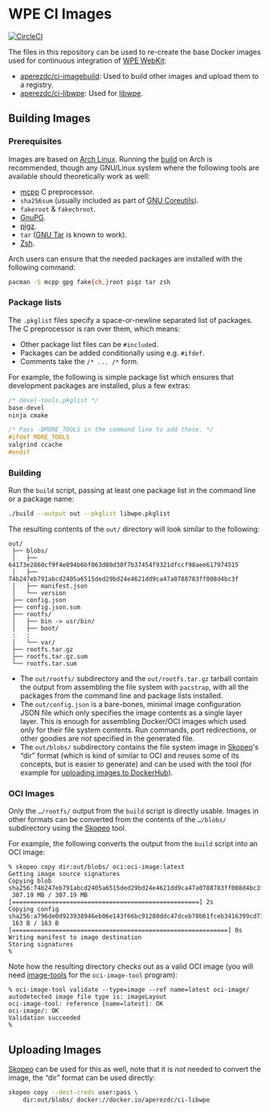WPE CI Images
=============

[![CircleCI](https://circleci.com/gh/aperezdc/wpe-ci-images/tree/master.svg?style=svg)](https://circleci.com/gh/aperezdc/wpe-ci-images/tree/master)

The files in this repository can be used to re-create the base Docker images
used for continuous integration of [WPE WebKit](https://wpewebkit.org):

- [aperezdc/ci-imagebuild](https://hub.docker.com/r/aperezdc/ci-imagebuild/):
  Used to build other images and upload them to a registry.
- [aperezdc/ci-libwpe](https://hub.docker.com/r/aperezdc/ci-libwpe/):
  Used for [libwpe](https://github.com/WebPlatformForEmbedded/libwpe).


Building Images
---------------

### Prerequisites

Images are based on [Arch Linux](https://www.archlinux.org/). Running the
[build](./script) on Arch is recommended, though any GNU/Linux system where
the following tools are available should theoretically work as well:

- [mcpp](http://mcpp.sourceforge.net/) C preprocessor.
- `sha256sum` (usually included as part of [GNU
  Coreutils](http://www.gnu.org/software/coreutils)).
- `fakeroot` & `fakechroot`.
- [GnuPG](https://www.gnupg.org/).
- [pigz](https://zlib.net/pigz/).
- `tar` ([GNU Tar](https://www.gnu.org/software/tar/) is known to work).
- [Zsh](https://www.zsh.org).

Arch users can ensure that the needed packages are installed with the
following command:

```sh
pacman -S mcpp gpg fake{ch,}root pigz tar zsh
```

### Package lists

The `.pkglist` files specify a space-or-newline separated list of packages.
The C preprocessor is ran over them, which means:

- Other package list files can be `#include`d.
- Packages can be added conditionally using e.g. `#ifdef`.
- Comments take the `/* ... /*` form.

For example, the following is simple package list which ensures that
development packages are installed, plus a few extras:

```c
/* devel-tools.pkglist */
base-devel
ninja cmake

/* Pass -DMORE_TOOLS in the command line to add these. */
#ifdef MORE_TOOLS
valgrind ccache
#endif
```


### Building

Run the `build` script, passing at least one package list in the command line
or a package name:

```sh
./build --output out --pkglist libwpe.pkglist
```

The resulting contents of the `out/` directory will look similar to the
following:

```
out/
 ├── blobs/
 │   ├── 64173e2860cf9f4e894b6bf063d80d30f7b37454f9321dfccf98aee617974515
 │   ├── 74b247eb791abcd2405a6515ded29bd24e4621dd9ca47a0788783ff008d4bc3f
 │   ├── manifest.json
 │   └── version
 ├── config.json
 ├── config.json.sum
 ├── rootfs/
 │   ├── bin -> usr/bin/
 │   ├── boot/
 :   : 
 │   └── var/
 ├── rootfs.tar.gz
 ├── rootfs.tar.gz.sum
 └── rootfs.tar.sum
```

- The `out/rootfs/` subdirectory and the `out/rootfs.tar.gz` tarball contain
  the output from assembling the file system with `pacstrap`, with all the
  packages from the command line and package lists installed.
- The `out/config.json` is a bare-bones, minimal image configuration JSON file
  which only specifies the image contents as a single layer layer. This is
  enough for assembling Docker/OCI images which used only for their file
  system contents. Run commands, port redirections, or other goodies are *not*
  specified in the generated file.
- The `out/blobs/` subdirectory contains the file system image in
  [Skopeo](https://github.com/containers/skopeo)'s “dir” format (which is
  kind of similar to OCI and reuses some of its concepts, but is easier to
  generate) and can be used with the tool (for example for [uploading
  images to DockerHub](#uploading-images)).


### OCI Images

Only the `…/rootfs/` output from the `build` script is directly usable. Images
in other formats can be converted from the contents of the `…/blobs/`
subdirectory using the [Skopeo](https://github.com/containers/skopeo) tool.

For example, the following converts the output from the `build` script into
an OCI image:

```
% skopeo copy dir:out/blobs/ oci:oci-image:latest
Getting image source signatures
Copying blob sha256:74b247eb791abcd2405a6515ded29bd24e4621dd9ca47a0788783ff008d4bc3f
 307.19 MB / 307.19 MB [====================================================] 2s
Copying config sha256:a796de0d923938946eb06e143f66bc91280ddc47dceb70b61fceb3416399cd71
 163 B / 163 B [============================================================] 0s
Writing manifest to image destination
Storing signatures
%
```

Note how the resulting directory checks out as a valid OCI image (you will
need [image-tools](https://github.com/opencontainers/image-tools) for the
`oci-image-tool` program):

```
% oci-image-tool validate --type=image --ref name=latest oci-image/
autodetected image file type is: imageLayout
oci-image-tool: reference [name=latest]: OK
oci-image/: OK
Validation succeeded
%
```


Uploading Images
----------------

[Skopeo](https://github.com/containers/skopeo) can be used for this as well,
note that it is *not* needed to convert the image, the “dir” format can be
used directly:

```sh
skopeo copy --dest-creds user:pass \
    dir:out/blobs/ docker://docker.io/aperezdc/ci-libwpe
```
